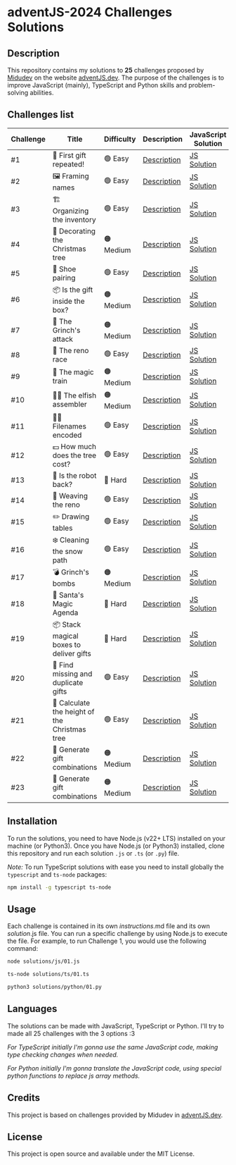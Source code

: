 # adventJS-2024 Challenges Solutions

## Description

This repository contains my solutions to **25** challenges proposed by [Midudev](https://x.com/midudev) on the website [adventJS.dev](https://adventjs.dev). The purpose of the challenges is to improve JavaScript (mainly), TypeScript and Python skills and problem-solving abilities.

## Challenges list

| Challenge | Title                                         | Difficulty | Description                     | JavaScript Solution               | TypeScript Solution               | Python Solution                       |
| --------- | --------------------------------------------- | ---------- | ------------------------------- | --------------------------------- | --------------------------------- | ------------------------------------- |
| #1        | 🎁 First gift repeated!                       | 🟢 Easy    | [Description](challenges/01.md) | [JS Solution](solutions/js/01.js) | [TS Solution](solutions/ts/01.ts) | [Py Solution](solutions/python/01.py) |
| #2        | 🖼️ Framing names                              | 🟢 Easy    | [Description](challenges/02.md) | [JS Solution](solutions/js/02.js) | [TS Solution](solutions/ts/02.ts) | [Py Solution](solutions/python/02.py) |
| #3        | 🏗️ Organizing the inventory                   | 🟢 Easy    | [Description](challenges/03.md) | [JS Solution](solutions/js/03.js) | [TS Solution](solutions/ts/03.ts) | [Py Solution](solutions/python/03.py) |
| #4        | 🎄 Decorating the Christmas tree              | 🟠 Medium  | [Description](challenges/04.md) | [JS Solution](solutions/js/04.js) | [TS Solution](solutions/ts/04.ts) | [Py Solution](solutions/python/04.py) |
| #5        | 👞 Shoe pairing                               | 🟢 Easy    | [Description](challenges/05.md) | [JS Solution](solutions/js/05.js) | [TS Solution](solutions/ts/05.ts) | [Py Solution](solutions/python/05.py) |
| #6        | 📦 Is the gift inside the box?                | 🟠 Medium  | [Description](challenges/06.md) | [JS Solution](solutions/js/06.js) | [TS Solution](solutions/ts/06.ts) | [Py Solution](solutions/python/06.py) |
| #7        | 👹 The Grinch's attack                        | 🟠 Medium  | [Description](challenges/07.md) | [JS Solution](solutions/js/07.js) | [TS Solution](solutions/ts/07.ts) | [Py Solution](solutions/python/07.py) |
| #8        | 🦌 The reno race                              | 🟢 Easy    | [Description](challenges/08.md) | [JS Solution](solutions/js/08.js) | [TS Solution](solutions/ts/08.ts) | [Py Solution](solutions/python/08.py) |
| #9        | 🚂 The magic train                            | 🟠 Medium  | [Description](challenges/09.md) | [JS Solution](solutions/js/09.js) | [TS Solution](solutions/ts/09.ts) | [Py Solution](solutions/python/09.py) |
| #10       | 👩‍💻 The elfish assembler                       | 🟠 Medium  | [Description](challenges/10.md) | [JS Solution](solutions/js/10.js) | [TS Solution](solutions/ts/10.ts) | [Py Solution](solutions/python/10.py) |
| #11       | 🏴‍☠️ Filenames encoded                          | 🟢 Easy    | [Description](challenges/11.md) | [JS Solution](solutions/js/11.js) | [TS Solution](solutions/ts/11.ts) | [Py Solution](solutions/python/11.py) |
| #12       | 💵 How much does the tree cost?               | 🟢 Easy    | [Description](challenges/12.md) | [JS Solution](solutions/js/12.js) | [TS Solution](solutions/ts/12.ts) | [Py Solution](solutions/python/12.py) |
| #13       | 🤖 Is the robot back?                         | 🔴 Hard    | [Description](challenges/13.md) | [JS Solution](solutions/js/13.js) | [TS Solution](solutions/ts/13.ts) | [Py Solution](solutions/python/13.py) |
| #14       | 🦌 Weaving the reno                           | 🟢 Easy    | [Description](challenges/14.md) | [JS Solution](solutions/js/14.js) | [TS Solution](solutions/ts/14.ts) | [Py Solution](solutions/python/14.py) |
| #15       | ✏️ Drawing tables                             | 🟢 Easy    | [Description](challenges/15.md) | [JS Solution](solutions/js/15.js) | [TS Solution](solutions/ts/15.ts) | [Py Solution](solutions/python/15.py) |
| #16       | ❄️ Cleaning the snow path                     | 🟢 Easy    | [Description](challenges/16.md) | [JS Solution](solutions/js/16.js) | [TS Solution](solutions/ts/16.ts) | [Py Solution](solutions/python/16.py) |
| #17       | 💣 Grinch's bombs                             | 🟠 Medium  | [Description](challenges/17.md) | [JS Solution](solutions/js/17.js) | [TS Solution](solutions/ts/17.ts) | [Py Solution](solutions/python/17.py) |
| #18       | 📇 Santa's Magic Agenda                       | 🔴 Hard    | [Description](challenges/18.md) | [JS Solution](solutions/js/18.js) | [TS Solution](solutions/ts/18.ts) | [Py Solution](solutions/python/18.py) |
| #19       | 📦 Stack magical boxes to deliver gifts       | 🔴 Hard    | [Description](challenges/19.md) | [JS Solution](solutions/js/19.js) | [TS Solution](solutions/ts/19.ts) | [Py Solution](solutions/python/19.py) |
| #20       | 🎁 Find missing and duplicate gifts           | 🟢 Easy    | [Description](challenges/20.md) | [JS Solution](solutions/js/20.js) | [TS Solution](solutions/ts/20.ts) | [Py Solution](solutions/python/20.py) |
| #21       | 🎄 Calculate the height of the Christmas tree | 🟢 Easy    | [Description](challenges/21.md) | [JS Solution](solutions/js/21.js) | [TS Solution](solutions/ts/21.ts) | [Py Solution](solutions/python/21.py) |
| #22       | 🎁 Generate gift combinations                 | 🟠 Medium  | [Description](challenges/22.md) | [JS Solution](solutions/js/22.js) | [TS Solution](solutions/ts/22.ts) | [Py Solution](solutions/python/22.py) |
| #23       | 🎁 Generate gift combinations                 | 🟠 Medium  | [Description](challenges/23.md) | [JS Solution](solutions/js/23.js) | [TS Solution](solutions/ts/23.ts) | [Py Solution](solutions/python/23.py) |

## Installation

To run the solutions, you need to have Node.js (v22+ LTS) installed on your machine (or Python3). Once you have Node.js (or Python3) installed, clone this repository and run each solution `.js` or `.ts` (or `.py`) file.

_Note:_ To run TypeScript solutions with ease you need to install globally the `typescript` and `ts-node` packages:

```bash
npm install -g typescript ts-node
```

## Usage

Each challenge is contained in its own _instructions_.md file and its own _solution_.js file. You can run a specific challenge by using Node.js to execute the file. For example, to run Challenge 1, you would use the following command:

```bash
node solutions/js/01.js
```

```bash
ts-node solutions/ts/01.ts
```

```bash
python3 solutions/python/01.py
```

## Languages

The solutions can be made with JavaScript, TypeScript or Python. I'll try to made all 25 challenges with the 3 options :3

_For TypeScript initially I'm gonna use the same JavaScript code, making type checking changes when needed._

_For Python initially I'm gonna translate the JavaScript code, using special python functions to replace js array methods._

## Credits

This project is based on challenges provided by Midudev in [adventJS.dev](https://adventjs.dev).

## License

This project is open source and available under the MIT License.
